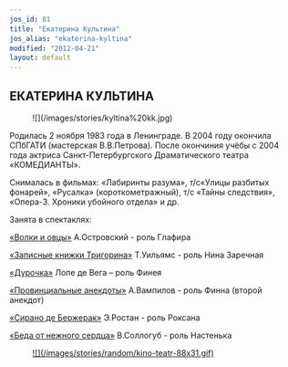 ```yaml
---
jos_id: 81
title: "Екатерина Культина"
jos_alias: "ekaterina-kyltina"
modified: "2012-04-21"
layout: default
---
```


## ЕКАТЕРИНА КУЛЬТИНА

<figure>
![](/images/stories/kyltina%20kk.jpg)
</figure>

Родилась 2 ноября 1983 года в Ленинграде. В 2004 году окончила СПбГАТИ (мастерская В.В.Петрова). После окончиния учёбы с 2004 года актриса Санкт-Петербургского Драматического театра «КОМЕДИАНТЫ».

Снималась в фильмах: «Лабиринты разума», т/с«Улицы разбитых фонарей», «Русалка» (короткометражный), т/с «Тайны следствия», «Опера-3. Хроники убойного отдела» и др.

Занята в спектаклях:

[«Волки и овцы»](42-volki-i-ovci.html) А.Островский - роль Глафира

[«Записные книжки Тригорина»](72-trigorin.html) Т.Уильямс - роль Нина Заречная

[«Дурочка»](44-dyrochka.html) Лопе де Вега – роль Финея

[«Провинциальные анекдоты»](71-anekdoti.html) А.Вампилов - роль Финна (второй анекдот)

[«Сирано де Бержерак»](60-sirano-de-bergerak.html) Э.Ростан - роль Роксана

[«Беда от нежного сердца»](39-beda-ot-neghnogo-serdca.html) В.Соллогуб - роль Настенька

<figure><a href="http://www.kino-teatr.ru/kino/acter/w/ros/27455/bio/">
![](/images/stories/random/kino-teatr-88x31.gif)
</a></figure>

